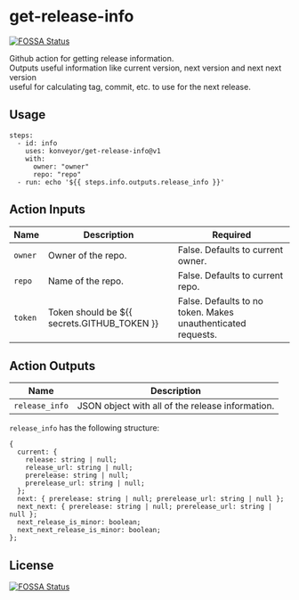 # get-release-info
[![FOSSA Status](https://app.fossa.com/api/projects/git%2Bgithub.com%2Fkonveyor%2Fget-release-info.svg?type=shield)](https://app.fossa.com/projects/git%2Bgithub.com%2Fkonveyor%2Fget-release-info?ref=badge_shield)


Github action for getting release information.  
Outputs useful information like current version, next version and next next version  
useful for calculating tag, commit, etc. to use for the next release.

## Usage

```
steps:
  - id: info
    uses: konveyor/get-release-info@v1
    with:
      owner: "owner"
      repo: "repo"
  - run: echo '${{ steps.info.outputs.release_info }}'
```

## Action Inputs

| Name | Description | Required |
| --- | --- | --- |
| `owner` | Owner of the repo. | False. Defaults to current owner. |
| `repo` | Name of the repo. | False. Defaults to current repo. |
| `token` | Token should be ${{ secrets.GITHUB_TOKEN }} | False. Defaults to no token. Makes unauthenticated requests. |

## Action Outputs

| Name | Description |
| --- | --- |
| `release_info` | JSON object with all of the release information. |

`release_info` has the following structure:
```
{
  current: {
    release: string | null;
    release_url: string | null;
    prerelease: string | null;
    prerelease_url: string | null;
  };
  next: { prerelease: string | null; prerelease_url: string | null };
  next_next: { prerelease: string | null; prerelease_url: string | null };
  next_release_is_minor: boolean;
  next_next_release_is_minor: boolean;
};
```


## License
[![FOSSA Status](https://app.fossa.com/api/projects/git%2Bgithub.com%2Fkonveyor%2Fget-release-info.svg?type=large)](https://app.fossa.com/projects/git%2Bgithub.com%2Fkonveyor%2Fget-release-info?ref=badge_large)
